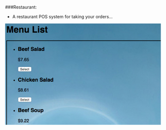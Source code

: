 ###Restaurant:
- A restaurant POS system for taking your orders...

![Screen Shot](/screenshot.png)
